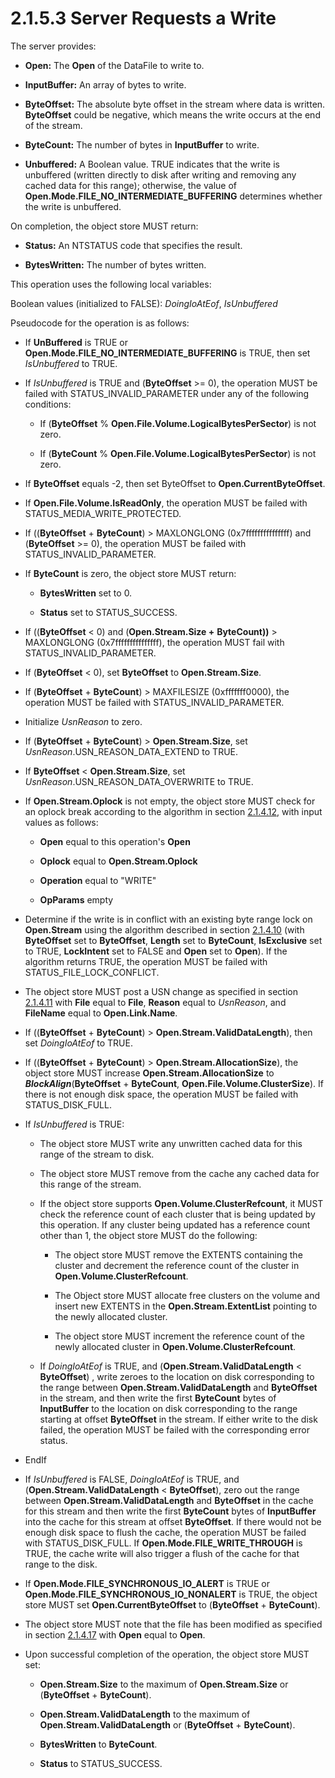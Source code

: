 <html dir="LTR" xmlns:mshelp="http://msdn.microsoft.com/mshelp" xmlns:ddue="http://ddue.schemas.microsoft.com/authoring/2003/5" xmlns:xlink="http://www.w3.org/1999/xlink" xmlns:tool="http://www.microsoft.com/tooltip">
    <head>
        <meta http-equiv="Content-Type" content="text/html; CHARSET=utf-8"></meta>
        <meta name="save" content="history"></meta>
        <title>2.1.5.3 Server Requests a Write</title>
        <xml>
            <mshelp:toctitle title="2.1.5.3 Server Requests a Write"></mshelp:toctitle>
            <mshelp:rltitle title="[MS-FSA]: Server Requests a Write"></mshelp:rltitle>
            <mshelp:keyword index="A" term="fbf656c3-b897-4b9c-abfd-7c8d876d77a1"></mshelp:keyword>
            <mshelp:attr name="DCSext.ContentType" value="open specification"></mshelp:attr>
            <mshelp:attr name="AssetID" value="fbf656c3-b897-4b9c-abfd-7c8d876d77a1"></mshelp:attr>
            <mshelp:attr name="TopicType" value="kbRef"></mshelp:attr>
            <mshelp:attr name="DCSext.Title" value="[MS-FSA]: Server Requests a Write" />
        </xml>
    </head>
    <body>
        <div id="header">
            <h1 class="heading">2.1.5.3 Server Requests a Write</h1>
        </div>
        <div id="mainSection">
            <div id="mainBody">
                <div id="allHistory" class="saveHistory"></div>
                <div id="sectionSection0" class="section" name="collapseableSection">
                    

<p>The server provides:</p>

<ul><li><p><span><span> 
</span></span><b>Open:</b> The <b>Open</b> of the DataFile to write to.</p>

</li><li><p><span><span> 
</span></span><b>InputBuffer:</b> An array of bytes to write.</p>

</li><li><p><span><span> 
</span></span><b>ByteOffset:</b> The absolute byte offset in the stream where
data is written. <b>ByteOffset</b> could be negative, which means the write
occurs at the end of the stream.</p>

</li><li><p><span><span> 
</span></span><b>ByteCount:</b> The number of bytes in <b>InputBuffer</b> to
write.</p>

</li><li><p><span><span> 
</span></span><b>Unbuffered:</b> A Boolean value. TRUE indicates that the write
is unbuffered (written directly to disk after writing and removing any cached
data for this range); otherwise, the value of <b>Open.Mode.FILE_NO_INTERMEDIATE_BUFFERING</b>
determines whether the write is unbuffered.</p>

</li></ul><p>On completion, the object store MUST return:</p>

<ul><li><p><span><span> 
</span></span><b>Status:</b> An NTSTATUS code that specifies the result.</p>

</li><li><p><span><span> 
</span></span><b>BytesWritten:</b> The number of bytes written.</p>

</li></ul><p>This operation uses the following local variables:</p>

<p>Boolean values (initialized to FALSE): <i>DoingIoAtEof</i>, <i>IsUnbuffered</i></p>

<p>Pseudocode for the operation is as follows:</p>

<ul><li><p><span><span> 
</span></span>If <b>UnBuffered</b> is TRUE or <b>Open.Mode.FILE_NO_INTERMEDIATE_BUFFERING</b>
is TRUE, then set <i>IsUnbuffered</i> to TRUE.</p>

</li><li><p><span><span> 
</span></span>If <i>IsUnbuffered</i> is TRUE and (<b>ByteOffset</b> &gt;= 0),
the operation MUST be failed with STATUS_INVALID_PARAMETER under any of the
following conditions:</p>

<ul><li><p><span><span>  </span></span>If
(<b>ByteOffset</b> % <b>Open.File.Volume.LogicalBytesPerSector</b>) is not
zero.</p>

</li><li><p><span><span>  </span></span>If
(<b>ByteCount</b> % <b>Open.File.Volume.LogicalBytesPerSector</b>) is not zero.</p>

</li></ul></li><li><p><span><span> 
</span></span>If <b>ByteOffset</b> equals -2, then set ByteOffset to <b>Open.CurrentByteOffset</b>.</p>

</li><li><p><span><span> 
</span></span>If <b>Open.File.Volume.IsReadOnly</b>, the operation MUST be
failed with STATUS_MEDIA_WRITE_PROTECTED.</p>

</li><li><p><span><span> 
</span></span>If ((<b>ByteOffset</b> + <b>ByteCount</b>) &gt; MAXLONGLONG
(0x7fffffffffffffff) and (<b>ByteOffset</b> &gt;= 0), the operation MUST be
failed with STATUS_INVALID_PARAMETER.</p>

</li><li><p><span><span> 
</span></span>If <b>ByteCount</b> is zero, the object store MUST return:</p>

<ul><li><p><span><span>  </span></span><b>BytesWritten</b>
set to 0.</p>

</li><li><p><span><span>  </span></span><b>Status</b>
set to STATUS_SUCCESS.</p>

</li></ul></li><li><p><span><span> 
</span></span>If ((<b>ByteOffset</b> &lt; 0) and (<b>Open.Stream.Size +</b> <b>ByteCount))</b>
&gt; MAXLONGLONG (0x7fffffffffffffff), the operation MUST fail with
STATUS_INVALID_PARAMETER.</p>

</li><li><p><span><span> 
</span></span>If (<b>ByteOffset</b> &lt; 0), set <b>ByteOffset</b> to <b>Open.Stream.Size</b>.</p>

</li><li><p><span><span> 
</span></span>If (<b>ByteOffset</b> + <b>ByteCount</b>) &gt; MAXFILESIZE
(0xfffffff0000), the operation MUST be failed with STATUS_INVALID_PARAMETER.</p>

</li><li><p><span><span> 
</span></span>Initialize <i>UsnReason</i> to zero.</p>

</li><li><p><span><span> 
</span></span>If (<b>ByteOffset</b> + <b>ByteCount</b>) &gt; <b>Open.Stream.Size</b>,
set <i>UsnReason</i>.USN_REASON_DATA_EXTEND to TRUE.</p>

</li><li><p><span><span> 
</span></span>If <b>ByteOffset</b> &lt; <b>Open.Stream.Size</b>, set <i>UsnReason</i>.USN_REASON_DATA_OVERWRITE
to TRUE.</p>

</li><li><p><span><span> 
</span></span>If <b>Open.Stream.Oplock</b> is not empty, the object store MUST
check for an oplock break according to the algorithm in section <a href="306239fb-cb60-49fe-b293-df4d1a5f757a.md">2.1.4.12</a>, with input
values as follows:</p>

<ul><li><p><span><span>  </span></span><b>Open</b>
equal to this operation's <b>Open</b></p>

</li><li><p><span><span>  </span></span><b>Oplock</b>
equal to <b>Open.Stream.Oplock</b></p>

</li><li><p><span><span>  </span></span><b>Operation</b>
equal to &quot;WRITE&quot;</p>

</li><li><p><span><span>  </span></span><b>OpParams</b>
empty</p>

</li></ul></li><li><p><span><span> 
</span></span>Determine if the write is in conflict with an existing byte range
lock on <b>Open.Stream</b> using the algorithm described in section <a href="124bb289-eeef-4653-b9c6-4fb93dd07a21.md">2.1.4.10</a> (with <b>ByteOffset</b>
set to <b>ByteOffset</b>, <b>Length</b> set to <b>ByteCount</b>, <b>IsExclusive</b>
set to TRUE, <b>LockIntent</b> set to FALSE and <b>Open</b> set to <b>Open</b>).
If the algorithm returns TRUE, the operation MUST be failed with
STATUS_FILE_LOCK_CONFLICT.</p>

</li><li><p><span><span> 
</span></span>The object store MUST post a USN change as specified in section <a href="2c897c5e-b29e-464d-825f-565ff587f7f1.md">2.1.4.11</a> with <b>File</b>
equal to <b>File</b>, <b>Reason</b> equal to <i>UsnReason</i>, and <b>FileName</b>
equal to <b>Open.Link.Name</b>.</p>

</li><li><p><span><span> 
</span></span>If ((<b>ByteOffset</b> + <b>ByteCount</b>) &gt; <b>Open.Stream.ValidDataLength</b>),
then set <i>DoingIoAtEof</i> to TRUE.</p>

</li><li><p><span><span> 
</span></span>If ((<b>ByteOffset</b> + <b>ByteCount</b>) &gt; <b>Open.Stream.AllocationSize</b>),
the object store MUST increase <b>Open.Stream.AllocationSize</b> to <b><i>BlockAlign</i></b>(<b>ByteOffset</b>
+ <b>ByteCount</b>, <b>Open.File.Volume.ClusterSize</b>). If there is not
enough disk space, the operation MUST be failed with STATUS_DISK_FULL.</p>

</li><li><p><span><span> 
</span></span>If <i>IsUnbuffered</i> is TRUE:</p>

<ul><li><p><span><span>  </span></span>The
object store MUST write any unwritten cached data for this range of the stream
to disk.</p>

</li><li><p><span><span>  </span></span>The
object store MUST remove from the cache any cached data for this range of the
stream.</p>

</li><li><p><span><span>  </span></span>If
the object store supports <b>Open.Volume.ClusterRefcount</b>, it MUST check the
reference count of each cluster that is being updated by this operation. If any
cluster being updated has a reference count other than 1, the object store MUST
do the following:</p>

<ul><li><p><span><span> 
</span></span>The object store MUST remove the EXTENTS containing the cluster
and decrement the reference count of the cluster in <b>Open.Volume.ClusterRefcount</b>.</p>

</li><li><p><span><span> 
</span></span>The Object store MUST allocate free clusters on the volume and
insert new EXTENTS in the <b>Open.Stream.ExtentList</b> pointing to the newly
allocated cluster.</p>

</li><li><p><span><span> 
</span></span>The object store MUST increment the reference count of the newly
allocated cluster in <b>Open.Volume.ClusterRefcount</b>. </p>

</li></ul></li><li><p><span><span>  </span></span>If <i>DoingIoAtEof</i>
is TRUE, and (<b>Open.Stream.ValidDataLength</b> &lt; <b>ByteOffset</b>) ,
write zeroes to the location on disk corresponding to the range between <b>Open.Stream.ValidDataLength</b>
and <b>ByteOffset</b> in the stream, and then write the first <b>ByteCount</b>
bytes of <b>InputBuffer</b> to the location on disk corresponding to the range
starting at offset <b>ByteOffset</b> in the stream. If either write to the disk
failed, the operation MUST be failed with the corresponding error status.</p>

</li></ul></li><li><p><span><span> 
</span></span>EndIf</p>

</li><li><p><span><span> 
</span></span>If <i>IsUnbuffered</i> is FALSE, <i>DoingIoAtEof</i> is TRUE, and
(<b>Open.Stream.ValidDataLength</b> &lt; <b>ByteOffset</b>), zero out the range
between <b>Open.Stream.ValidDataLength</b> and <b>ByteOffset</b> in the cache
for this stream and then write the first <b>ByteCount</b> bytes of <b>InputBuffer</b>
into the cache for this stream at offset <b>ByteOffset</b>. If there would not
be enough disk space to flush the cache, the operation MUST be failed with
STATUS_DISK_FULL. If <b>Open.Mode.FILE_WRITE_THROUGH</b> is TRUE, the cache
write will also trigger a flush of the cache for that range to the disk.</p>

</li><li><p><span><span> 
</span></span>If <b>Open.Mode.FILE_SYNCHRONOUS_IO_ALERT</b> is TRUE or <b>Open.Mode.FILE_SYNCHRONOUS_IO_NONALERT</b>
is TRUE, the object store MUST set <b>Open.CurrentByteOffset</b> to (<b>ByteOffset</b>
+ <b>ByteCount</b>).</p>

</li><li><p><span><span> 
</span></span>The object store MUST note that the file has been modified as
specified in section <a href="75cdaba1-4401-4c53-b09c-69ba6cd50ce6.md">2.1.4.17</a>
with <b>Open</b> equal to <b>Open</b>.</p>

</li><li><p><span><span> 
</span></span>Upon successful completion of the operation, the object store
MUST set:</p>

<ul><li><p><span><span>  </span></span><b>Open.Stream.Size</b>
to the maximum of <b>Open.Stream.Size</b> or (<b>ByteOffset</b> + <b>ByteCount</b>).</p>

</li><li><p><span><span>  </span></span><b>Open.Stream.ValidDataLength</b>
to the maximum of <b>Open.Stream.ValidDataLength</b> or (<b>ByteOffset</b> + <b>ByteCount</b>).</p>

</li><li><p><span><span>  </span></span><b>BytesWritten</b>
to <b>ByteCount</b>.</p>

</li><li><p><span><span>  </span></span><b>Status</b>
to STATUS_SUCCESS.</p>

</li></ul></li></ul>
                </div>
            </div>
        </div>
    </body>
</html>